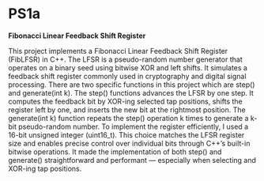 # PS1a
**Fibonacci Linear Feedback Shift Register**


This project implements a Fibonacci Linear Feedback Shift Register (FibLFSR) in C++. The LFSR is a pseudo-random number generator that operates on a binary seed using bitwise XOR and left shifts. It simulates a feedback shift register commonly used in cryptography and digital signal processing. There are two specific functions in this project which are step() and generate(int k). The step() functions advances the LFSR by one step. It computes the feedback bit by XOR-ing selected tap positions, shifts the register left by one, and inserts the new bit at the rightmost position. The generate(int k) function repeats the step() operation k times to generate a k-bit pseudo-random number. To implement the register efficiently, I used a 16-bit unsigned integer (uint16_t). This choice matches the LFSR register size and enables precise control over individual bits through C++’s built-in bitwise operations. It made the implementation of both step() and generate() straightforward and performant — especially when selecting and XOR-ing tap positions.
